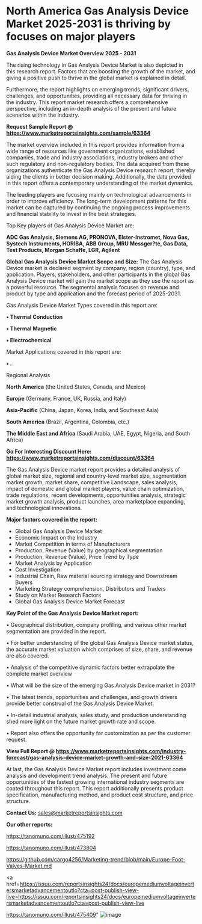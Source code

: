  # North America Gas Analysis Device Market 2025-2031 is thriving by focuses on major players

<Strong> Gas Analysis Device Market Overview 2025 - 2031</strong>

The rising technology in Gas Analysis Device Market is also depicted in this research report. Factors that are boosting the growth of the market, and giving a positive push to thrive in the global market is explained in detail.

Furthermore, the report highlights on emerging trends, significant drivers, challenges, and opportunities, providing all necessary data for thriving in the industry. This report market research offers a comprehensive perspective, including an in-depth analysis of the present and future scenarios within the industry.

<strong>Request Sample Report @ <a href=https://www.marketreportsinsights.com/sample/63364>https://www.marketreportsinsights.com/sample/63364</a></strong>

The market overview included in this report provides information from a wide range of resources like government organizations, established companies, trade and industry associations, industry brokers and other such regulatory and non-regulatory bodies. The data acquired from these organizations authenticate the Gas Analysis Device research report, thereby aiding the clients in better decision making. Additionally, the data provided in this report offers a contemporary understanding of the market dynamics.

The leading players are focusing mainly on technological advancements in order to improve efficiency. The long-term development patterns for this market can be captured by continuing the ongoing process improvements and financial stability to invest in the best strategies.

Top Key players of Gas Analysis Device Market are:

<strong>ADC Gas Analysis, Siemens AG, PRONOVA, Elster-Instromet, Nova Gas, Systech Instruments, HORIBA, ABB Group, MRU Messger?te, Gas Data, Test Products, Morgan Schaffe, LGR, Agilent</strong>

<strong><b>Global Gas Analysis Device Market Scope and Size:</b></strong>
The Gas Analysis Device market is declared segment by company, region (country), type, and application. Players, stakeholders, and other participants in the global Gas Analysis Device market will gain the market scope as they use the report as a powerful resource. The segmental analysis focuses on revenue and product by type and application and the forecast period of 2025-2031.

Gas Analysis Device Market Types covered in this report are:

<strong>• Thermal Conduction

• Thermal Magnetic

• Electrochemical</strong>

Market Applications covered in this report are:

<strong>• .</strong> 

Regional Analysis

<strong>North America</strong> (the United States, Canada, and Mexico)

<strong>Europe</strong> (Germany, France, UK, Russia, and Italy)

<strong>Asia-Pacific</strong> (China, Japan, Korea, India, and Southeast Asia)

<strong>South America</strong> (Brazil, Argentina, Colombia, etc.)

<strong>The Middle East and Africa</strong> (Saudi Arabia, UAE, Egypt, Nigeria, and South Africa)

<strong>Go For Interesting Discount Here: <a href=https://www.marketreportsinsights.com/discount/63364>https://www.marketreportsinsights.com/discount/63364</a></strong>

The Gas Analysis Device market report provides a detailed analysis of global market size, regional and country-level market size, segmentation market growth, market share, competitive Landscape, sales analysis, impact of domestic and global market players, value chain optimization, trade regulations, recent developments, opportunities analysis, strategic market growth analysis, product launches, area marketplace expanding, and technological innovations.

<strong><b>Major factors covered in the report:</b></strong>
<ul>
  <li>Global Gas Analysis Device Market </li>
  <li>Economic Impact on the Industry</li>
  <li>Market Competition in terms of Manufacturers</li>
  <li>Production, Revenue (Value) by geographical segmentation</li>
  <li>Production, Revenue (Value), Price Trend by Type</li>
  <li>Market Analysis by Application</li>
  <li>Cost Investigation</li>
  <li>Industrial Chain, Raw material sourcing strategy and Downstream Buyers</li>
  <li>Marketing Strategy comprehension, Distributors and Traders</li>
  <li>Study on Market Research Factors</li>
  <li>Global Gas Analysis Device Market Forecast</li>
</ul>

<strong><b>Key Point of the Gas Analysis Device Market report:</b></strong>

• Geographical distribution, company profiling, and various other market segmentation are provided in the report.

• For better understanding of the global Gas Analysis Device market status, the accurate market valuation which comprises of size, share, and revenue are also covered.

• Analysis of the competitive dynamic factors better extrapolate the complete market overview

• What will be the size of the emerging Gas Analysis Device market in 2031?

• The latest trends, opportunities and challenges, and growth drivers provide better construal of the Gas Analysis Device Market.

• In-detail industrial analysis, sales study, and production understanding shed more light on the future market growth rate and scope.

• Report also offers the opportunity for customization as per the customer request.

<strong><b>View Full Report @ <a href=https://www.marketreportsinsights.com/industry-forecast/gas-analysis-device-market-growth-and-size-2021-63364>https://www.marketreportsinsights.com/industry-forecast/gas-analysis-device-market-growth-and-size-2021-63364</a></b></strong>


At last, the Gas Analysis Device Market report includes investment come analysis and development trend analysis. The present and future opportunities of the fastest growing international industry segments are coated throughout this report. This report additionally presents product specification, manufacturing method, and product cost structure, and price structure.

<strong>Contact Us:</strong>
sales@marketreportsinsights.com

<strong>Our other reports:</strong>

<a href=https://tanomuno.com/illust/475192>https://tanomuno.com/illust/475192</a>

<a href=https://tanomuno.com/illust/473804>https://tanomuno.com/illust/473804</a>

<a href=https://github.com/cargo4256/Marketing-trend/blob/main/Europe-Foot-Valves-Market.md>https://github.com/cargo4256/Marketing-trend/blob/main/Europe-Foot-Valves-Market.md</a>

<a href=https://issuu.com/reportsinsights24/docs/europemediumvoltageinvertersmarketadvancementoutlo?cta=post-publish-view-live>https://issuu.com/reportsinsights24/docs/europemediumvoltageinvertersmarketadvancementoutlo?cta=post-publish-view-live</a>

<a href=https://tanomuno.com/illust/475409>https://tanomuno.com/illust/475409</a>"
![image](https://github.com/user-attachments/assets/913eac22-9139-463e-b780-217f417e0922)
